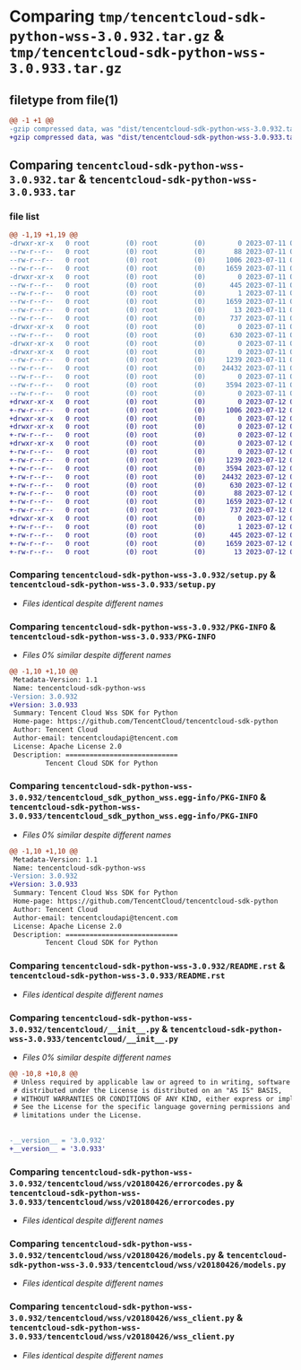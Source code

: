 # Comparing `tmp/tencentcloud-sdk-python-wss-3.0.932.tar.gz` & `tmp/tencentcloud-sdk-python-wss-3.0.933.tar.gz`

## filetype from file(1)

```diff
@@ -1 +1 @@
-gzip compressed data, was "dist/tencentcloud-sdk-python-wss-3.0.932.tar", last modified: Tue Jul 11 01:08:01 2023, max compression
+gzip compressed data, was "dist/tencentcloud-sdk-python-wss-3.0.933.tar", last modified: Wed Jul 12 00:46:22 2023, max compression
```

## Comparing `tencentcloud-sdk-python-wss-3.0.932.tar` & `tencentcloud-sdk-python-wss-3.0.933.tar`

### file list

```diff
@@ -1,19 +1,19 @@
-drwxr-xr-x   0 root         (0) root         (0)        0 2023-07-11 01:08:01.000000 tencentcloud-sdk-python-wss-3.0.932/
--rw-r--r--   0 root         (0) root         (0)       88 2023-07-11 01:08:01.000000 tencentcloud-sdk-python-wss-3.0.932/setup.cfg
--rw-r--r--   0 root         (0) root         (0)     1006 2023-07-11 01:08:01.000000 tencentcloud-sdk-python-wss-3.0.932/setup.py
--rw-r--r--   0 root         (0) root         (0)     1659 2023-07-11 01:08:01.000000 tencentcloud-sdk-python-wss-3.0.932/PKG-INFO
-drwxr-xr-x   0 root         (0) root         (0)        0 2023-07-11 01:08:01.000000 tencentcloud-sdk-python-wss-3.0.932/tencentcloud_sdk_python_wss.egg-info/
--rw-r--r--   0 root         (0) root         (0)      445 2023-07-11 01:08:01.000000 tencentcloud-sdk-python-wss-3.0.932/tencentcloud_sdk_python_wss.egg-info/SOURCES.txt
--rw-r--r--   0 root         (0) root         (0)        1 2023-07-11 01:08:01.000000 tencentcloud-sdk-python-wss-3.0.932/tencentcloud_sdk_python_wss.egg-info/dependency_links.txt
--rw-r--r--   0 root         (0) root         (0)     1659 2023-07-11 01:08:01.000000 tencentcloud-sdk-python-wss-3.0.932/tencentcloud_sdk_python_wss.egg-info/PKG-INFO
--rw-r--r--   0 root         (0) root         (0)       13 2023-07-11 01:08:01.000000 tencentcloud-sdk-python-wss-3.0.932/tencentcloud_sdk_python_wss.egg-info/top_level.txt
--rw-r--r--   0 root         (0) root         (0)      737 2023-07-11 01:08:01.000000 tencentcloud-sdk-python-wss-3.0.932/README.rst
-drwxr-xr-x   0 root         (0) root         (0)        0 2023-07-11 01:08:01.000000 tencentcloud-sdk-python-wss-3.0.932/tencentcloud/
--rw-r--r--   0 root         (0) root         (0)      630 2023-07-11 01:08:01.000000 tencentcloud-sdk-python-wss-3.0.932/tencentcloud/__init__.py
-drwxr-xr-x   0 root         (0) root         (0)        0 2023-07-11 01:08:01.000000 tencentcloud-sdk-python-wss-3.0.932/tencentcloud/wss/
-drwxr-xr-x   0 root         (0) root         (0)        0 2023-07-11 01:08:01.000000 tencentcloud-sdk-python-wss-3.0.932/tencentcloud/wss/v20180426/
--rw-r--r--   0 root         (0) root         (0)     1239 2023-07-11 01:08:01.000000 tencentcloud-sdk-python-wss-3.0.932/tencentcloud/wss/v20180426/errorcodes.py
--rw-r--r--   0 root         (0) root         (0)    24432 2023-07-11 01:08:01.000000 tencentcloud-sdk-python-wss-3.0.932/tencentcloud/wss/v20180426/models.py
--rw-r--r--   0 root         (0) root         (0)        0 2023-07-11 01:08:01.000000 tencentcloud-sdk-python-wss-3.0.932/tencentcloud/wss/v20180426/__init__.py
--rw-r--r--   0 root         (0) root         (0)     3594 2023-07-11 01:08:01.000000 tencentcloud-sdk-python-wss-3.0.932/tencentcloud/wss/v20180426/wss_client.py
--rw-r--r--   0 root         (0) root         (0)        0 2023-07-11 01:08:01.000000 tencentcloud-sdk-python-wss-3.0.932/tencentcloud/wss/__init__.py
+drwxr-xr-x   0 root         (0) root         (0)        0 2023-07-12 00:46:22.000000 tencentcloud-sdk-python-wss-3.0.933/
+-rw-r--r--   0 root         (0) root         (0)     1006 2023-07-12 00:46:22.000000 tencentcloud-sdk-python-wss-3.0.933/setup.py
+drwxr-xr-x   0 root         (0) root         (0)        0 2023-07-12 00:46:22.000000 tencentcloud-sdk-python-wss-3.0.933/tencentcloud/
+drwxr-xr-x   0 root         (0) root         (0)        0 2023-07-12 00:46:22.000000 tencentcloud-sdk-python-wss-3.0.933/tencentcloud/wss/
+-rw-r--r--   0 root         (0) root         (0)        0 2023-07-12 00:46:22.000000 tencentcloud-sdk-python-wss-3.0.933/tencentcloud/wss/__init__.py
+drwxr-xr-x   0 root         (0) root         (0)        0 2023-07-12 00:46:22.000000 tencentcloud-sdk-python-wss-3.0.933/tencentcloud/wss/v20180426/
+-rw-r--r--   0 root         (0) root         (0)        0 2023-07-12 00:46:22.000000 tencentcloud-sdk-python-wss-3.0.933/tencentcloud/wss/v20180426/__init__.py
+-rw-r--r--   0 root         (0) root         (0)     1239 2023-07-12 00:46:22.000000 tencentcloud-sdk-python-wss-3.0.933/tencentcloud/wss/v20180426/errorcodes.py
+-rw-r--r--   0 root         (0) root         (0)     3594 2023-07-12 00:46:22.000000 tencentcloud-sdk-python-wss-3.0.933/tencentcloud/wss/v20180426/wss_client.py
+-rw-r--r--   0 root         (0) root         (0)    24432 2023-07-12 00:46:22.000000 tencentcloud-sdk-python-wss-3.0.933/tencentcloud/wss/v20180426/models.py
+-rw-r--r--   0 root         (0) root         (0)      630 2023-07-12 00:46:22.000000 tencentcloud-sdk-python-wss-3.0.933/tencentcloud/__init__.py
+-rw-r--r--   0 root         (0) root         (0)       88 2023-07-12 00:46:22.000000 tencentcloud-sdk-python-wss-3.0.933/setup.cfg
+-rw-r--r--   0 root         (0) root         (0)     1659 2023-07-12 00:46:22.000000 tencentcloud-sdk-python-wss-3.0.933/PKG-INFO
+-rw-r--r--   0 root         (0) root         (0)      737 2023-07-12 00:46:22.000000 tencentcloud-sdk-python-wss-3.0.933/README.rst
+drwxr-xr-x   0 root         (0) root         (0)        0 2023-07-12 00:46:22.000000 tencentcloud-sdk-python-wss-3.0.933/tencentcloud_sdk_python_wss.egg-info/
+-rw-r--r--   0 root         (0) root         (0)        1 2023-07-12 00:46:22.000000 tencentcloud-sdk-python-wss-3.0.933/tencentcloud_sdk_python_wss.egg-info/dependency_links.txt
+-rw-r--r--   0 root         (0) root         (0)      445 2023-07-12 00:46:22.000000 tencentcloud-sdk-python-wss-3.0.933/tencentcloud_sdk_python_wss.egg-info/SOURCES.txt
+-rw-r--r--   0 root         (0) root         (0)     1659 2023-07-12 00:46:22.000000 tencentcloud-sdk-python-wss-3.0.933/tencentcloud_sdk_python_wss.egg-info/PKG-INFO
+-rw-r--r--   0 root         (0) root         (0)       13 2023-07-12 00:46:22.000000 tencentcloud-sdk-python-wss-3.0.933/tencentcloud_sdk_python_wss.egg-info/top_level.txt
```

### Comparing `tencentcloud-sdk-python-wss-3.0.932/setup.py` & `tencentcloud-sdk-python-wss-3.0.933/setup.py`

 * *Files identical despite different names*

### Comparing `tencentcloud-sdk-python-wss-3.0.932/PKG-INFO` & `tencentcloud-sdk-python-wss-3.0.933/PKG-INFO`

 * *Files 0% similar despite different names*

```diff
@@ -1,10 +1,10 @@
 Metadata-Version: 1.1
 Name: tencentcloud-sdk-python-wss
-Version: 3.0.932
+Version: 3.0.933
 Summary: Tencent Cloud Wss SDK for Python
 Home-page: https://github.com/TencentCloud/tencentcloud-sdk-python
 Author: Tencent Cloud
 Author-email: tencentcloudapi@tencent.com
 License: Apache License 2.0
 Description: ============================
         Tencent Cloud SDK for Python
```

### Comparing `tencentcloud-sdk-python-wss-3.0.932/tencentcloud_sdk_python_wss.egg-info/PKG-INFO` & `tencentcloud-sdk-python-wss-3.0.933/tencentcloud_sdk_python_wss.egg-info/PKG-INFO`

 * *Files 0% similar despite different names*

```diff
@@ -1,10 +1,10 @@
 Metadata-Version: 1.1
 Name: tencentcloud-sdk-python-wss
-Version: 3.0.932
+Version: 3.0.933
 Summary: Tencent Cloud Wss SDK for Python
 Home-page: https://github.com/TencentCloud/tencentcloud-sdk-python
 Author: Tencent Cloud
 Author-email: tencentcloudapi@tencent.com
 License: Apache License 2.0
 Description: ============================
         Tencent Cloud SDK for Python
```

### Comparing `tencentcloud-sdk-python-wss-3.0.932/README.rst` & `tencentcloud-sdk-python-wss-3.0.933/README.rst`

 * *Files identical despite different names*

### Comparing `tencentcloud-sdk-python-wss-3.0.932/tencentcloud/__init__.py` & `tencentcloud-sdk-python-wss-3.0.933/tencentcloud/__init__.py`

 * *Files 0% similar despite different names*

```diff
@@ -10,8 +10,8 @@
 # Unless required by applicable law or agreed to in writing, software
 # distributed under the License is distributed on an "AS IS" BASIS,
 # WITHOUT WARRANTIES OR CONDITIONS OF ANY KIND, either express or implied.
 # See the License for the specific language governing permissions and
 # limitations under the License.
 
 
-__version__ = '3.0.932'
+__version__ = '3.0.933'
```

### Comparing `tencentcloud-sdk-python-wss-3.0.932/tencentcloud/wss/v20180426/errorcodes.py` & `tencentcloud-sdk-python-wss-3.0.933/tencentcloud/wss/v20180426/errorcodes.py`

 * *Files identical despite different names*

### Comparing `tencentcloud-sdk-python-wss-3.0.932/tencentcloud/wss/v20180426/models.py` & `tencentcloud-sdk-python-wss-3.0.933/tencentcloud/wss/v20180426/models.py`

 * *Files identical despite different names*

### Comparing `tencentcloud-sdk-python-wss-3.0.932/tencentcloud/wss/v20180426/wss_client.py` & `tencentcloud-sdk-python-wss-3.0.933/tencentcloud/wss/v20180426/wss_client.py`

 * *Files identical despite different names*

